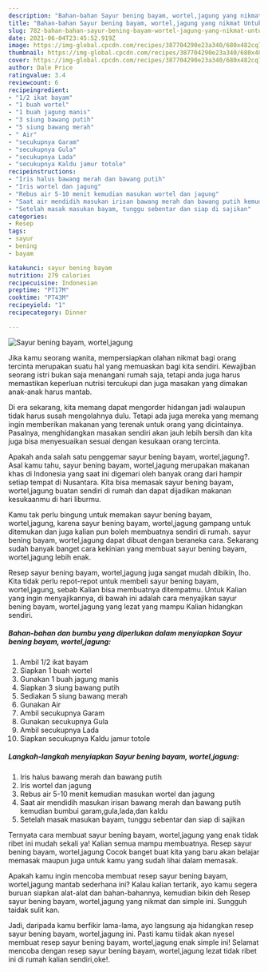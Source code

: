 ```yaml
---
description: "Bahan-bahan Sayur bening bayam, wortel,jagung yang nikmat Untuk Jualan"
title: "Bahan-bahan Sayur bening bayam, wortel,jagung yang nikmat Untuk Jualan"
slug: 782-bahan-bahan-sayur-bening-bayam-wortel-jagung-yang-nikmat-untuk-jualan
date: 2021-06-04T23:45:52.919Z
image: https://img-global.cpcdn.com/recipes/387704290e23a340/680x482cq70/sayur-bening-bayam-worteljagung-foto-resep-utama.jpg
thumbnail: https://img-global.cpcdn.com/recipes/387704290e23a340/680x482cq70/sayur-bening-bayam-worteljagung-foto-resep-utama.jpg
cover: https://img-global.cpcdn.com/recipes/387704290e23a340/680x482cq70/sayur-bening-bayam-worteljagung-foto-resep-utama.jpg
author: Dale Price
ratingvalue: 3.4
reviewcount: 6
recipeingredient:
- "1/2 ikat bayam"
- "1 buah wortel"
- "1 buah jagung manis"
- "3 siung bawang putih"
- "5 siung bawang merah"
- " Air"
- "secukupnya Garam"
- "secukupnya Gula"
- "secukupnya Lada"
- "secukupnya Kaldu jamur totole"
recipeinstructions:
- "Iris halus bawang merah dan bawang putih"
- "Iris wortel dan jagung"
- "Rebus air 5-10 menit kemudian masukan wortel dan jagung"
- "Saat air mendidih masukan irisan bawang merah dan bawang putih kemudian bumbui garam,gula,lada,dan kaldu"
- "Setelah masak masukan bayam, tunggu sebentar dan siap di sajikan"
categories:
- Resep
tags:
- sayur
- bening
- bayam

katakunci: sayur bening bayam 
nutrition: 279 calories
recipecuisine: Indonesian
preptime: "PT17M"
cooktime: "PT43M"
recipeyield: "1"
recipecategory: Dinner

---
```



![Sayur bening bayam, wortel,jagung](https://img-global.cpcdn.com/recipes/387704290e23a340/680x482cq70/sayur-bening-bayam-worteljagung-foto-resep-utama.jpg)

Jika kamu seorang wanita, mempersiapkan olahan nikmat bagi orang tercinta merupakan suatu hal yang memuaskan bagi kita sendiri. Kewajiban seorang istri bukan saja menangani rumah saja, tetapi anda juga harus memastikan keperluan nutrisi tercukupi dan juga masakan yang dimakan anak-anak harus mantab.

Di era  sekarang, kita memang dapat mengorder hidangan jadi walaupun tidak harus susah mengolahnya dulu. Tetapi ada juga mereka yang memang ingin memberikan makanan yang terenak untuk orang yang dicintainya. Pasalnya, menghidangkan masakan sendiri akan jauh lebih bersih dan kita juga bisa menyesuaikan sesuai dengan kesukaan orang tercinta. 



Apakah anda salah satu penggemar sayur bening bayam, wortel,jagung?. Asal kamu tahu, sayur bening bayam, wortel,jagung merupakan makanan khas di Indonesia yang saat ini digemari oleh banyak orang dari hampir setiap tempat di Nusantara. Kita bisa memasak sayur bening bayam, wortel,jagung buatan sendiri di rumah dan dapat dijadikan makanan kesukaanmu di hari liburmu.

Kamu tak perlu bingung untuk memakan sayur bening bayam, wortel,jagung, karena sayur bening bayam, wortel,jagung gampang untuk ditemukan dan juga kalian pun boleh membuatnya sendiri di rumah. sayur bening bayam, wortel,jagung dapat dibuat dengan beraneka cara. Sekarang sudah banyak banget cara kekinian yang membuat sayur bening bayam, wortel,jagung lebih enak.

Resep sayur bening bayam, wortel,jagung juga sangat mudah dibikin, lho. Kita tidak perlu repot-repot untuk membeli sayur bening bayam, wortel,jagung, sebab Kalian bisa membuatnya ditempatmu. Untuk Kalian yang ingin menyajikannya, di bawah ini adalah cara menyajikan sayur bening bayam, wortel,jagung yang lezat yang mampu Kalian hidangkan sendiri.

<!--inarticleads1-->

##### Bahan-bahan dan bumbu yang diperlukan dalam menyiapkan Sayur bening bayam, wortel,jagung:

1. Ambil 1/2 ikat bayam
1. Siapkan 1 buah wortel
1. Gunakan 1 buah jagung manis
1. Siapkan 3 siung bawang putih
1. Sediakan 5 siung bawang merah
1. Gunakan  Air
1. Ambil secukupnya Garam
1. Gunakan secukupnya Gula
1. Ambil secukupnya Lada
1. Siapkan secukupnya Kaldu jamur totole




<!--inarticleads2-->

##### Langkah-langkah menyiapkan Sayur bening bayam, wortel,jagung:

1. Iris halus bawang merah dan bawang putih
1. Iris wortel dan jagung
1. Rebus air 5-10 menit kemudian masukan wortel dan jagung
1. Saat air mendidih masukan irisan bawang merah dan bawang putih kemudian bumbui garam,gula,lada,dan kaldu
1. Setelah masak masukan bayam, tunggu sebentar dan siap di sajikan




Ternyata cara membuat sayur bening bayam, wortel,jagung yang enak tidak ribet ini mudah sekali ya! Kalian semua mampu membuatnya. Resep sayur bening bayam, wortel,jagung Cocok banget buat kita yang baru akan belajar memasak maupun juga untuk kamu yang sudah lihai dalam memasak.

Apakah kamu ingin mencoba membuat resep sayur bening bayam, wortel,jagung mantab sederhana ini? Kalau kalian tertarik, ayo kamu segera buruan siapkan alat-alat dan bahan-bahannya, kemudian bikin deh Resep sayur bening bayam, wortel,jagung yang nikmat dan simple ini. Sungguh taidak sulit kan. 

Jadi, daripada kamu berfikir lama-lama, ayo langsung aja hidangkan resep sayur bening bayam, wortel,jagung ini. Pasti kamu tiidak akan nyesel membuat resep sayur bening bayam, wortel,jagung enak simple ini! Selamat mencoba dengan resep sayur bening bayam, wortel,jagung lezat tidak ribet ini di rumah kalian sendiri,oke!.

